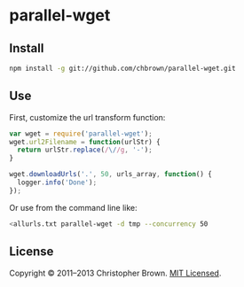 # parallel-wget

## Install

```bash
npm install -g git://github.com/chbrown/parallel-wget.git
```

## Use

First, customize the url transform function:

```javascript
var wget = require('parallel-wget');
wget.url2Filename = function(urlStr) {
  return urlStr.replace(/\//g, '-');
}

wget.downloadUrls('.', 50, urls_array, function() {
  logger.info('Done');
});
```

Or use from the command line like:

```bash
<allurls.txt parallel-wget -d tmp --concurrency 50
```

## License

Copyright © 2011–2013 Christopher Brown. [MIT Licensed](LICENSE).
